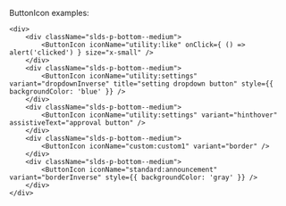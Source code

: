 ButtonIcon examples:

    <div>
        <div className="slds-p-bottom--medium">
            <ButtonIcon iconName="utility:like" onClick={ () => alert('clicked') } size="x-small" />
        </div>
        <div className="slds-p-bottom--medium">
            <ButtonIcon iconName="utility:settings" variant="dropdownInverse" title="setting dropdown button" style={{ backgroundColor: 'blue' }} />
        </div>
        <div className="slds-p-bottom--medium">
            <ButtonIcon iconName="utility:settings" variant="hinthover" assistiveText="approval button" />
        </div>
        <div className="slds-p-bottom--medium">
            <ButtonIcon iconName="custom:custom1" variant="border" />
        </div>
        <div className="slds-p-bottom--medium">
            <ButtonIcon iconName="standard:announcement" variant="borderInverse" style={{ backgroundColor: 'gray' }} />
        </div>
    </div>